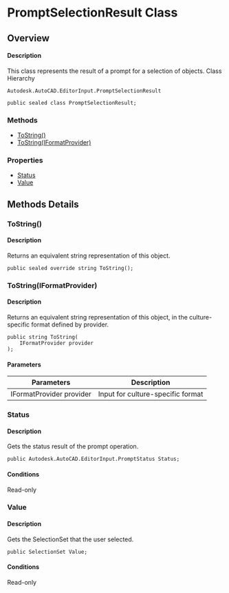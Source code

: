 # PromptSelectionResult Class

## Overview

#### Description
This class represents the result of a prompt for a selection of objects.
Class Hierarchy
```text
Autodesk.AutoCAD.EditorInput.PromptSelectionResult
```

```text
public sealed class PromptSelectionResult;
```

### Methods

- [ToString()](#tostring())
- [ToString(IFormatProvider)](#tostring(iformatprovider))

### Properties

- [Status](#status)
- [Value](#value)


## Methods Details

### ToString()

#### Description
Returns an equivalent string representation of this object.
```text
public sealed override string ToString();
```

### ToString(IFormatProvider)

#### Description
Returns an equivalent string representation of this object, in the culture-specific format defined by provider.
```text
public string ToString(
    IFormatProvider provider
);
```

#### Parameters

| Parameters | Description |
| --- | --- |
| IFormatProvider provider | Input for culture-specific format |

### Status

#### Description
Gets the status result of the prompt operation.
```text
public Autodesk.AutoCAD.EditorInput.PromptStatus Status;
```

#### Conditions
Read-only
### Value

#### Description
Gets the SelectionSet that the user selected.
```text
public SelectionSet Value;
```

#### Conditions
Read-only